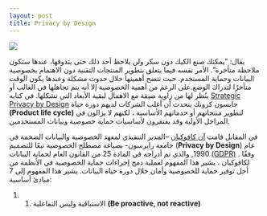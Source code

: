 ```yaml
---  
layout: post
title: Privacy by Design
---  
```


![](https://github.com/sahar119911/Myblog/blob/gh-pages/images/note-1235695_640.jpg)

 
يقال: "يمكنك صنع الكيك دون سكر ولن يلاحظ أحد ذلك حتى يتذوقها، عندها ستكون ملاحظة متأخرة". الأمر نفسه فيما يتعلق بتطوير المنتجات التقنية دون الاهتمام بخصوصية البيانات وحماية المستخدم. حيث تتضح أهميتها خلال حدوث مشكلة وعندها يكون الوقت متأخرًا لتدراك الوضع.على الرغم من أهمية الخصوصية إلا أنه يتم تجاهلها في الغالب أو ينُظر لها من زاوية ضيقة مع الاهمال لبقية الأبعاد التي تشكلها. في كتابه [Strategic Privacy by Design](https://books.google.com.sa/books/about/Strategic_Privacy_by_Design.html?id=TPH5uwEACAAJ&redir_esc=y) جايسون كرونك يتحدث أن أغلب  الشركات لديهم دورة حياة  **(Product life  cycle)** لتطوير منتجاتهم أو خدماتهم الأساسية ، لكنهم لا يزالون في المراحل الأولية وقد يفتقرون لأساسيات حماية خصوصية وبيانات المستخدمين.

في المقابل قامت [آن كافوكيان](https://en.wikipedia.org/wiki/Ann_Cavoukian) –المدير التنفيذي لمعهد الخصوصية والبيانات الضخمة في جامعة رايرسون- بصياغة مصطلح الخصوصية تبعًا للتصميم (**Privacy by Design**) عام 1990, والذي تم أدراجه في المادة 25 من القانون العام لحماية البيانات [(GDPR)](https://gdpr-info.eu/) . وفقًا لكافوكيان ، يشير هذا المفهوم لعملية دمج إجراءات حماية الخصوصية في الأنظمة من أجل توفير حماية للخصوصية وأمان خلال دورة حياة البيانات. 
يشير هذا المفهوم إلى 7 مبادئ أساسية:
1.  1. الاستباقية وليس التفاعلية **(Be proactive, not reactive)**
